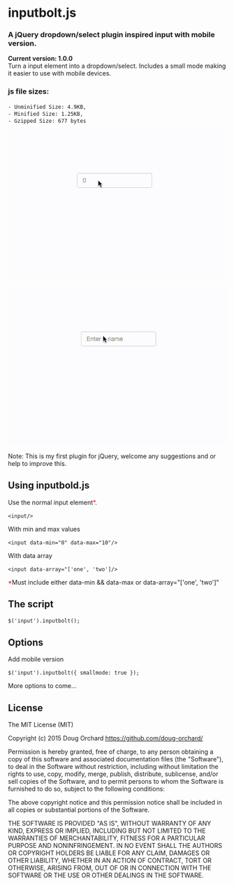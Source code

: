 # inputbolt.js
### A jQuery dropdown/select plugin inspired input with mobile version.
**Current version: 1.0.0**<br/>
Turn a input element into a dropdown/select. Includes a small mode making it easier to use with mobile devices.

### js file sizes:
    - Unminified Size: 4.9KB,
    - Minified Size: 1.25KB,
    - Gzipped Size: 677 bytes

![inputbott.js min-max](https://raw.githubusercontent.com/doug-orchard/inputbolt.js/master/images/inputbolt_minmax.gif)

![inputbott.js array](https://raw.githubusercontent.com/doug-orchard/inputbolt.js/master/images/inputbolt_array.gif)

Note: This is my first plugin for jQuery, welcome any suggestions and or help to improve this.

## Using inputbold.js
Use the normal input element<span style="color:red;">*</span>.
```shell
<input/>
```

With min and max values
```shell
<input data-min="0" data-max="10"/>
```

With data array
```shell
<input data-array="['one', 'two']/>
```
<span style="color:red;">*</span>Must include either data-min && data-max or data-array="['one', 'two']"

## The script
```shell
$('input').inputbolt();
```

## Options

Add mobile version
```shell
$('input').inputbolt({ smallmode: true });
```

More options to come...

## License

The MIT License (MIT)

Copyright (c) 2015 Doug Orchard
https://github.com/doug-orchard/

Permission is hereby granted, free of charge, to any person obtaining a copy
of this software and associated documentation files (the "Software"), to deal
in the Software without restriction, including without limitation the rights
to use, copy, modify, merge, publish, distribute, sublicense, and/or sell
copies of the Software, and to permit persons to whom the Software is
furnished to do so, subject to the following conditions:

The above copyright notice and this permission notice shall be included in all
copies or substantial portions of the Software.

THE SOFTWARE IS PROVIDED "AS IS", WITHOUT WARRANTY OF ANY KIND, EXPRESS OR
IMPLIED, INCLUDING BUT NOT LIMITED TO THE WARRANTIES OF MERCHANTABILITY,
FITNESS FOR A PARTICULAR PURPOSE AND NONINFRINGEMENT. IN NO EVENT SHALL THE
AUTHORS OR COPYRIGHT HOLDERS BE LIABLE FOR ANY CLAIM, DAMAGES OR OTHER
LIABILITY, WHETHER IN AN ACTION OF CONTRACT, TORT OR OTHERWISE, ARISING FROM,
OUT OF OR IN CONNECTION WITH THE SOFTWARE OR THE USE OR OTHER DEALINGS IN THE
SOFTWARE.
